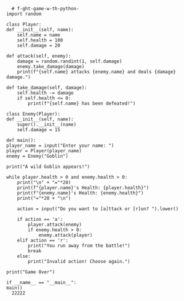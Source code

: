       # f-ght-game-w-th-python-
    import random

    class Player:
    def __init__(self, name):
        self.name = name
        self.health = 100
        self.damage = 20

    def attack(self, enemy):
        damage = random.randint(1, self.damage)
        enemy.take_damage(damage)
        print(f"{self.name} attacks {enemy.name} and deals {damage} damage.")

    def take_damage(self, damage):
        self.health -= damage
        if self.health <= 0:
            print(f"{self.name} has been defeated!")

    class Enemy(Player):
    def __init__(self, name):
        super().__init__(name)
        self.damage = 15

    def main():
    player_name = input("Enter your name: ")
    player = Player(player_name)
    enemy = Enemy("Goblin")

    print("A wild Goblin appears!")

    while player.health > 0 and enemy.health > 0:
        print("\n" + "="*20)
        print(f"{player.name}'s Health: {player.health}")
        print(f"{enemy.name}'s Health: {enemy.health}")
        print("="*20 + "\n")

        action = input("Do you want to [a]ttack or [r]un? ").lower()

        if action == 'a':
            player.attack(enemy)
            if enemy.health > 0:
                enemy.attack(player)
        elif action == 'r':
            print("You run away from the battle!")
            break
        else:
            print("Invalid action! Choose again.")

    print("Game Over")

    if __name__ == "__main__":
    main()
      22222

